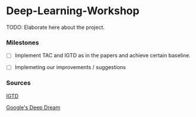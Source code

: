 # Deep-Learning-Workshop
TODO: Elaborate here about the project.

### Milestones
- [ ] Implement TAC and IGTD as in the papers and achieve certain baseline.
- [ ] Implemeting our improvements / suggestions


### Sources
[IGTD](https://github.com/zhuyitan/IGTD)

[Google's Deep Dream](https://github.com/SagiPolaczek/Deep-Learning-Workshop)
